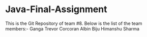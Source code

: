 # Java-Final-Assignment
This is the  Git Repository of team #8.
Below is the list of the team members:-
Ganga
Trevor Corcoran
Albin Biju
Himanshu Sharma
